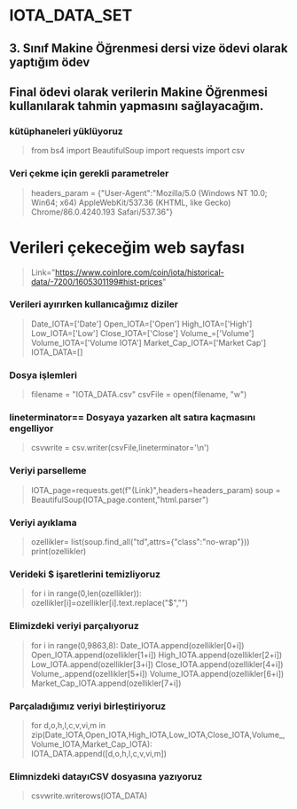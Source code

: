 # IOTA_DATA_SET
## 3. Sınıf Makine Öğrenmesi dersi vize ödevi olarak yaptığım ödev
## Final ödevi olarak verilerin Makine Öğrenmesi kullanılarak tahmin yapmasını sağlayacağım.

### kütüphaneleri yüklüyoruz
> from bs4 import BeautifulSoup
  import requests
  import csv

### Veri çekme için gerekli parametreler
> headers_param = {"User-Agent":"Mozilla/5.0 (Windows NT 10.0; Win64; x64) AppleWebKit/537.36 (KHTML, like Gecko) Chrome/86.0.4240.193 Safari/537.36"}
# Verileri çekeceğim web sayfası
> Link="https://www.coinlore.com/coin/iota/historical-data/-7200/1605301199#hist-prices"

### Verileri ayırırken kullanıcağımız diziler
> Date_IOTA=['Date']
  Open_IOTA=['Open']
  High_IOTA=['High']
  Low_IOTA=['Low']
  Close_IOTA=['Close']
  Volume_=['Volume']
  Volume_IOTA=['Volume IOTA']
  Market_Cap_IOTA=['Market Cap']
  IOTA_DATA=[]

### Dosya işlemleri
> filename = "IOTA_DATA.csv"
  csvFile = open(filename, "w")

### lineterminator== Dosyaya yazarken alt satıra kaçmasını engelliyor 
> csvwrite = csv.writer(csvFile,lineterminator='\n')

### Veriyi parselleme
> IOTA_page=requests.get(f"{Link}",headers=headers_param)
  soup = BeautifulSoup(IOTA_page.content,"html.parser")

### Veriyi ayıklama
> ozellikler= list(soup.find_all("td",attrs={"class":"no-wrap"}))
  print(ozellikler)

### Verideki $ işaretlerini temizliyoruz
> for i in range(0,len(ozellikler)):
  ozellikler[i]=ozellikler[i].text.replace("$","")

### Elimizdeki veriyi parçalıyoruz
> for i in range(0,9863,8):
  Date_IOTA.append(ozellikler[0+i])
  Open_IOTA.append(ozellikler[1+i])
  High_IOTA.append(ozellikler[2+i])
  Low_IOTA.append(ozellikler[3+i])
  Close_IOTA.append(ozellikler[4+i])
  Volume_.append(ozellikler[5+i])
  Volume_IOTA.append(ozellikler[6+i])
  Market_Cap_IOTA.append(ozellikler[7+i])
   
### Parçaladığımız veriyi birleştiriyoruz
> for d,o,h,l,c,v,vi,m in zip(Date_IOTA,Open_IOTA,High_IOTA,Low_IOTA,Close_IOTA,Volume_,Volume_IOTA,Market_Cap_IOTA):
    IOTA_DATA.append([d,o,h,l,c,v,vi,m])

### Elimnizdeki datayıCSV dosyasına yazıyoruz
> csvwrite.writerows(IOTA_DATA)
